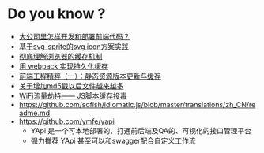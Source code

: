 # Do you know ?

- [大公司里怎样开发和部署前端代码？](https://github.com/fouber/blog/issues/6)
- [基于svg-sprite的svg icon方案实践](http://tech.lede.com/2018/03/28/fe/svg-icon/)
- [彻底理解浏览器的缓存机制](https://juejin.im/entry/5ad86c16f265da505a77dca4)
- [用 webpack 实现持久化缓存](https://sebastianblade.com/using-webpack-to-achieve-long-term-cache/#hash)
- [前端工程精粹（一）：静态资源版本更新与缓存](http://www.infoq.com/cn/articles/front-end-engineering-and-performance-optimization-part1)
- [关于增加md5戳以后文件越来越多](https://github.com/fex-team/fis/issues/97)
- [WiFi流量劫持—— JS脚本缓存投毒](https://www.cnblogs.com/index-html/p/wifi_hijack_3.html)
- https://github.com/sofish/idiomatic.js/blob/master/translations/zh_CN/readme.md
- https://github.com/ymfe/yapi
  - YApi 是一个可本地部署的、打通前后端及QA的、可视化的接口管理平台
  - 强力推荐 YApi 甚至可以和swagger配合自定义工作流

